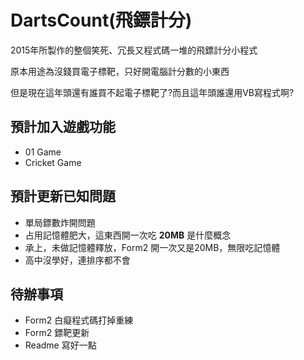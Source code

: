 # DartsCount(飛鏢計分)

2015年所製作的整個笑死、冗長又程式碼一堆的飛鏢計分小程式

原本用途為沒錢買電子標靶，只好開電腦計分數的小東西

但是現在這年頭還有誰買不起電子標靶了?而且這年頭誰還用VB寫程式啊?

## 預計加入遊戲功能
   * 01 Game
   * Cricket Game
## 預計更新已知問題
* 單局鏢數炸開問題
* 占用記憶體肥大，這東西開一次吃 **20MB** 是什麼概念
* 承上，未做記憶體釋放，Form2 開一次又是20MB，無限吃記憶體
* 高中沒學好，連排序都不會
## 待辦事項
* Form2 白癡程式碼打掉重練
* Form2 鏢靶更新
* Readme 寫好一點
